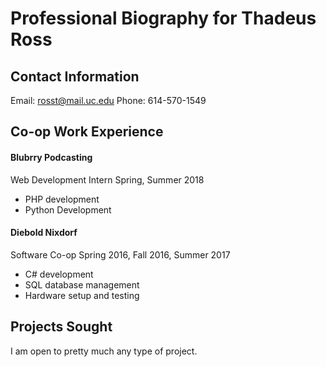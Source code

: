 # Professional Biography for Thadeus Ross

## Contact Information
Email: rosst@mail.uc.edu
Phone: 614-570-1549

## Co-op Work Experience

#### Blubrry Podcasting
Web Development Intern
Spring, Summer 2018
* PHP development
* Python Development


#### Diebold Nixdorf
Software Co-op
Spring 2016, Fall 2016, Summer 2017
* C# development
* SQL database management
* Hardware setup and testing

## Projects Sought
I am open to pretty much any type of project.